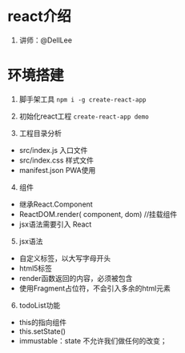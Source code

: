 # react介绍
1. 讲师：@DellLee
# 环境搭建
1. 脚手架工具
`npm i -g create-react-app`

2. 初始化react工程
`create-react-app demo`

3. 工程目录分析
- src/index.js 入口文件
- src/index.css 样式文件
- manifest.json PWA使用

4. 组件
- 继承React.Component
- ReactDOM.render( component, dom) //挂载组件
- jsx语法需要引入 React

5. jsx语法
- 自定义标签，以大写字母开头
- html5标签
- render函数返回的内容，必须被包含
- 使用Fragment占位符，不会引入多余的html元素

6. todoList功能
- this的指向组件
- this.setState()
- immustable：state 不允许我们做任何的改变；